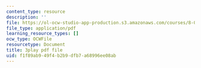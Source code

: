 ```yaml
---
content_type: resource
description: ''
file: https://ol-ocw-studio-app-production.s3.amazonaws.com/courses/8-01sc-classical-mechanics-fall-2016/f1f89ab949f4b2b9dfb7a68996ee08ab_oRzzwpZ0ei4.pdf
file_type: application/pdf
learning_resource_types: []
ocw_type: OCWFile
resourcetype: Document
title: 3play pdf file
uid: f1f89ab9-49f4-b2b9-dfb7-a68996ee08ab
---
```

